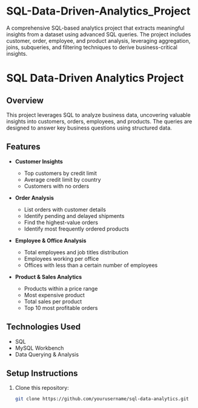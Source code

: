# SQL-Data-Driven-Analytics_Project
A comprehensive SQL-based analytics project that extracts meaningful insights from a dataset using advanced SQL queries. The project includes customer, order, employee, and product analysis, leveraging aggregation, joins, subqueries, and filtering techniques to derive business-critical insights.

# SQL Data-Driven Analytics Project

## Overview
This project leverages SQL to analyze business data, uncovering valuable insights into customers, orders, employees, and products. The queries are designed to answer key business questions using structured data.

## Features
- **Customer Insights**
  - Top customers by credit limit
  - Average credit limit by country
  - Customers with no orders

- **Order Analysis**
  - List orders with customer details
  - Identify pending and delayed shipments
  - Find the highest-value orders
  - Identify most frequently ordered products

- **Employee & Office Analysis**
  - Total employees and job titles distribution
  - Employees working per office
  - Offices with less than a certain number of employees

- **Product & Sales Analytics**
  - Products within a price range
  - Most expensive product
  - Total sales per product
  - Top 10 most profitable orders

## Technologies Used
- SQL
- MySQL Workbench 
- Data Querying & Analysis

## Setup Instructions
1. Clone this repository:
   ```bash
   git clone https://github.com/yourusername/sql-data-analytics.git
